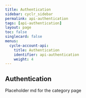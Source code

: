 ```yaml
---
title: Authentication
sidebar: cyclr_sidebar
permalink: api-authentication
tags: [api-authentication]
layout: page
toc: false
singlecard: false
menus:
  cycle-account-api:
    title: Authentication
    identifier: api-authentication
    weight: 4
---
```

## Authentication

Placeholder md for the category page


